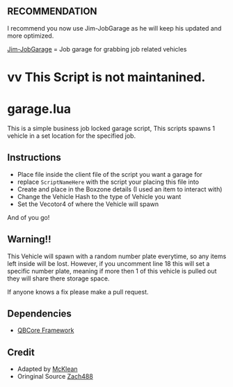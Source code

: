 ## RECOMMENDATION
I recommend you now use Jim-JobGarage as he will keep his updated and more optimized.

[Jim-JobGarage](https://github.com/jimathy/jim-jobgarage) = Job garage for grabbing job related vehicles

# vv This Script is not maintanined.

# garage.lua
This is a simple business job locked garage script, This scripts spawns 1 vehicle in a set location for the specified job.

## Instructions
 - Place file inside the client file of the script you want a garage for
 - replace `ScriptNameHere` with the script your placing this file into
 - Create and place in the Boxzone details (I used an item to interact with)
 - Change the Vehicle Hash to the type of Vehicle you want
 - Set the Vecotor4 of where the Vehicle will spawn

And of you go!

## Warning!!
This Vehicle will spawn with a random number plate everytime, so any items left inside will be lost. However, if you uncomment line 18 this will set a specific number plate, meaning if more then 1 of this vehicle is pulled out they will share there storage space.

If anyone knows a fix please make a pull request.

## Dependencies
 - [QBCore Framework](https://github.com/qbcore-framework)

## Credit
 - Adapted by [McKlean](https://github.com/lilphantom25)
 - Oringinal Source [Zach488](https://github.com/Zach488/qb-burgershot) 
